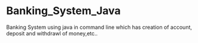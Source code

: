# Banking_System_Java
Banking System using java in command line which has creation of account, deposit and withdrawl of money,etc.. 
